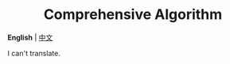 <div style="text-align: center">
<h1>Comprehensive Algorithm</h1>
</div>

**English** | [中文](./README.md)

I can't translate.